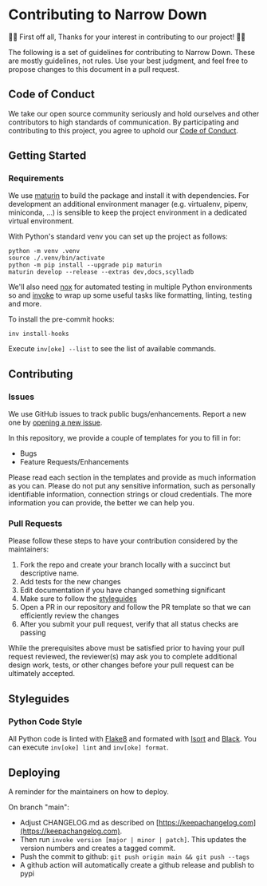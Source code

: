 # Contributing to Narrow Down

👏🎉 First off all, Thanks for your interest in contributing to our project! 🎉👏

The following is a set of guidelines for contributing to Narrow Down. These are
mostly guidelines, not rules. Use your best judgment, and feel free to propose changes to this document in a pull request.

## Code of Conduct

We take our open source community seriously and hold ourselves and other contributors to high standards of communication. By participating and contributing to this project, you agree to uphold our [Code of Conduct](CODE_OF_CONDUCT.md).

## Getting Started

### Requirements

We use [maturin](https://maturin.rs/) to build the package and install it with dependencies. For development an additional environment manager (e.g. virtualenv, pipenv, miniconda, ...) is sensible to keep the project environment in a dedicated virtual environment. 

With Python's standard venv you can set up the project as follows:
```shell
python -m venv .venv
source ./.venv/bin/activate
python -m pip install --upgrade pip maturin
maturin develop --release --extras dev,docs,scylladb
```

We'll also need [nox](https://nox.thea.codes/en/stable/) for automated testing in multiple Python environments so and
 [invoke](http://www.pyinvoke.org/) to wrap up some useful tasks like formatting, linting, testing and more.

To install the pre-commit hooks:
```shell
inv install-hooks
```

Execute `inv[oke] --list` to see the list of available commands.

## Contributing

### Issues

We use GitHub issues to track public bugs/enhancements. Report a new one by [opening a new issue](https://github.com/chr1st1ank/narrow-down/issues).

In this repository, we provide a couple of templates for you to fill in for:

* Bugs
* Feature Requests/Enhancements

Please read each section in the templates and provide as much information as you can. Please do not put any sensitive information,
such as personally identifiable information, connection strings or cloud credentials. The more information you can provide, the better we can help you.

### Pull Requests

Please follow these steps to have your contribution considered by the maintainers:

1. Fork the repo and create your branch locally with a succinct but descriptive name.
2. Add tests for the new changes
3. Edit documentation if you have changed something significant
4. Make sure to follow the [styleguides](#styleguides)
5. Open a PR in our repository and follow the PR template so that we can efficiently review the changes
6. After you submit your pull request, verify that all status checks are passing

While the prerequisites above must be satisfied prior to having your pull request reviewed, the reviewer(s) may ask you to complete additional design
work, tests, or other changes before your pull request can be ultimately accepted.

## Styleguides

### Python Code Style

All Python code is linted with [Flake8](https://github.com/PyCQA/flake8) and formated with
[Isort](https://github.com/PyCQA/isort) and [Black](https://github.com/psf/black). You can
execute `inv[oke] lint` and `inv[oke] format`.

## Deploying

A reminder for the maintainers on how to deploy.

On branch "main":

- Adjust CHANGELOG.md as described on [https://keepachangelog.com](https://keepachangelog.com).
- Then run `invoke version [major | minor | patch]`. This updates the version numbers and creates a tagged commit.
- Push the commit to github: `git push origin main && git push --tags`
- A github action will automatically create a github release and publish to pypi
